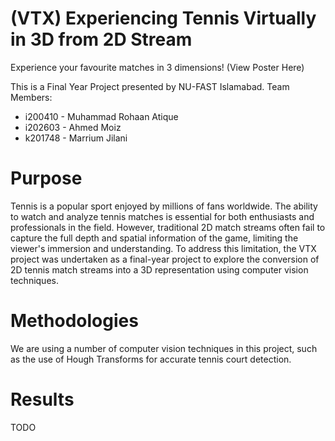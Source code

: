 # (VTX) Experiencing Tennis Virtually in 3D from 2D Stream

Experience your favourite matches in 3 dimensions! (View Poster Here)

This is a Final Year Project presented by NU-FAST Islamabad. 
Team Members:
  - i200410 - Muhammad Rohaan Atique
  - i202603 - Ahmed Moiz
  - k201748 - Marrium Jilani

# Purpose
Tennis is a popular sport enjoyed by millions of fans worldwide. The ability to watch and analyze tennis matches is essential for both enthusiasts and professionals in the field. However, traditional 2D match streams often fail to capture the full depth and spatial information of the game, limiting the viewer's immersion and understanding. To address this limitation, the VTX project was undertaken as a final-year project to explore the conversion of 2D tennis match streams into a 3D representation using computer vision techniques.
# Methodologies
We are using a number of computer vision techniques in this project, such as the use of Hough Transforms for accurate tennis court detection. 
# Results
TODO